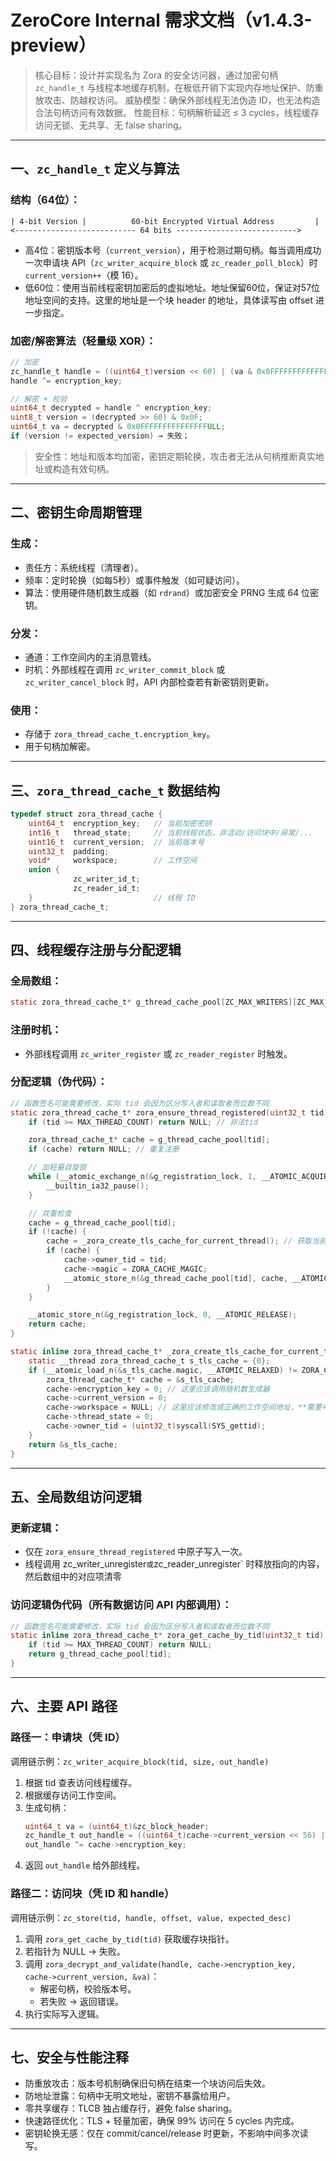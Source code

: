 # ZeroCore Internal 需求文档（v1.4.3-preview）

> 核心目标：设计并实现名为 Zora 的安全访问器，通过加密句柄 `zc_handle_t` 与线程本地缓存机制，在极低开销下实现内存地址保护、防重放攻击、防越权访问。
> 威胁模型：确保外部线程无法伪造 ID，也无法构造合法句柄访问有效数据。
> 性能目标：句柄解析延迟 ≤ 3 cycles，线程缓存访问无锁、无共享、无 false sharing。

---

## 一、`zc_handle_t` 定义与算法

### 结构（64位）：

```
| 4-bit Version |          60-bit Encrypted Virtual Address         |
<--------------------------- 64 bits --------------------------->
```

- 高4位：密钥版本号（`current_version`），用于检测过期句柄。每当调用成功一次申请块 API（`zc_writer_acquire_block` 或 `zc_reader_poll_block`）时 `current_version++`（模 16）。
- 低60位：使用当前线程密钥加密后的虚拟地址。地址保留60位，保证对57位地址空间的支持。这里的地址是一个块 header 的地址，具体读写由 offset 进一步指定。

### 加密/解密算法（轻量级 XOR）：

```c
// 加密
zc_handle_t handle = ((uint64_t)version << 60) | (va & 0x0FFFFFFFFFFFFFFFULL);
handle ^= encryption_key;

// 解密 + 校验
uint64_t decrypted = handle ^ encryption_key;
uint8_t version = (decrypted >> 60) & 0x0F;
uint64_t va = decrypted & 0x0FFFFFFFFFFFFFFFULL;
if (version != expected_version) → 失败；
```

> 安全性：地址和版本均加密，密钥定期轮换，攻击者无法从句柄推断真实地址或构造有效句柄。

---

## 二、密钥生命周期管理

### 生成：

- 责任方：系统线程（清理者）。
- 频率：定时轮换（如每5秒）或事件触发（如可疑访问）。
- 算法：使用硬件随机数生成器（如 `rdrand`）或加密安全 PRNG 生成 64 位密钥。

### 分发：

- 通道：工作空间内的主消息管线。
- 时机：外部线程在调用 `zc_writer_commit_block` 或 `zc_writer_cancel_block` 时，API 内部检查若有新密钥则更新。

### 使用：

- 存储于 `zora_thread_cache_t.encryption_key`。
- 用于句柄加解密。

---

## 三、`zora_thread_cache_t` 数据结构

```c
typedef struct zora_thread_cache {
    uint64_t  encryption_key;   // 当前加密密钥
    int16_t   thread_state;     // 当前线程状态，非活动/访问块中/异常/...
    uint16_t  current_version;  // 当前版本号
    uint32_t  padding;
    void*     workspace;        // 工作空间
    union {
              zc_writer_id_t;
              zc_reader_id_t;
    }                           // 线程 ID
} zora_thread_cache_t;
```

---

## 四、线程缓存注册与分配逻辑

### 全局数组：

```c
static zora_thread_cache_t* g_thread_cache_pool[ZC_MAX_WRITERS][ZC_MAX_READERS_PER + 1];
```

### 注册时机：

- 外部线程调用 `zc_writer_register` 或 `zc_reader_register` 时触发。

### 分配逻辑（伪代码）：

```c
// 函数签名可能需要修改，实际 tid 会因为区分写入者和读取者而位数不同
static zora_thread_cache_t* zora_ensure_thread_registered(uint32_t tid) {
    if (tid >= MAX_THREAD_COUNT) return NULL; // 非法tid

    zora_thread_cache_t* cache = g_thread_cache_pool[tid];
    if (cache) return NULL; // 重复注册

    // 加轻量自旋锁
    while (__atomic_exchange_n(&g_registration_lock, 1, __ATOMIC_ACQUIRE)) {
        __builtin_ia32_pause();
    }

    // 双重检查
    cache = g_thread_cache_pool[tid];
    if (!cache) {
        cache = _zora_create_tls_cache_for_current_thread(); // 获取当前线程 TLS 块
        if (cache) {
            cache->owner_tid = tid;
            cache->magic = ZORA_CACHE_MAGIC;
            __atomic_store_n(&g_thread_cache_pool[tid], cache, __ATOMIC_RELEASE);
        }
    }

    __atomic_store_n(&g_registration_lock, 0, __ATOMIC_RELEASE);
    return cache;
}

static inline zora_thread_cache_t* _zora_create_tls_cache_for_current_thread(void) {
    static __thread zora_thread_cache_t s_tls_cache = {0};
    if (__atomic_load_n(&s_tls_cache.magic, __ATOMIC_RELAXED) != ZORA_CACHE_MAGIC) {
        zora_thread_cache_t* cache = &s_tls_cache;
        cache->encryption_key = 0; // 这里应该调用随机数生成器
        cache->current_version = 0;
        cache->workspace = NULL; // 这里应该修改成正确的工作空间地址，**需要考虑是先初始化这个线程缓存，还是先初始化线程工作空间，从而决定这里是应该增加参数传入工作空间地址，还是调用工作空间的初始化函数**
        cache->thread_state = 0;
        cache->owner_tid = (uint32_t)syscall(SYS_gettid);
    }
    return &s_tls_cache;
}
```

---

## 五、全局数组访问逻辑

### 更新逻辑：

- 仅在 `zora_ensure_thread_registered` 中原子写入一次。
- 线程调用 zc_writer_unregister` 或 `zc_reader_unregister` 时释放指向的内容，然后数组中的对应项清零

### 访问逻辑伪代码（所有数据访问 API 内部调用）：

```c
// 函数签名可能需要修改，实际 tid 会因为区分写入者和读取者而位数不同
static inline zora_thread_cache_t* zora_get_cache_by_tid(uint32_t tid) {
    if (tid >= MAX_THREAD_COUNT) return NULL;
    return g_thread_cache_pool[tid];
}
```

---

## 六、主要 API 路径

### 路径一：申请块（凭 ID）

调用链示例：`zc_writer_acquire_block(tid, size, out_handle)`

1. 根据 tid 查表访问线程缓存。
2. 根据缓存访问工作空间。
3. 生成句柄：
   ```c
   uint64_t va = (uint64_t)&zc_block_header;
   zc_handle_t out_handle = ((uint64_t)cache->current_version << 56) | (va & 0x00FFFFFFFFFFFFFFULL);
   out_handle ^= cache->encryption_key;
   ```
4. 返回 `out_handle` 给外部线程。

### 路径二：访问块（凭 ID 和 handle）

调用链示例：`zc_store(tid, handle, offset, value, expected_desc)`

1. 调用 `zora_get_cache_by_tid(tid)` 获取缓存块指针。
2. 若指针为 NULL → 失败。
3. 调用 `zora_decrypt_and_validate(handle, cache->encryption_key, cache->current_version, &va)`：
   - 解密句柄，校验版本号。
   - 若失败 → 返回错误。
4. 执行实际写入逻辑。

---

## 七、安全与性能注释
- 防重放攻击：版本号机制确保旧句柄在结束一个块访问后失效。
- 防地址泄露：句柄中无明文地址，密钥不暴露给用户。
- 零共享缓存：TLCB 独占缓存行，避免 false sharing。
- 快速路径优化：TLS + 轻量加密，确保 99% 访问在 5 cycles 内完成。
- 密钥轮换无感：仅在 commit/cancel/release 时更新，不影响中间多次读写。